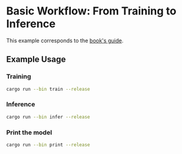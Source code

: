 # Basic Workflow: From Training to Inference

This example corresponds to the [book's guide](https://burn.dev/book/basic-workflow/).

## Example Usage


### Training

```sh
cargo run --bin train --release
```

### Inference

```sh
cargo run --bin infer --release
```

### Print the model

```sh
cargo run --bin print --release
```
